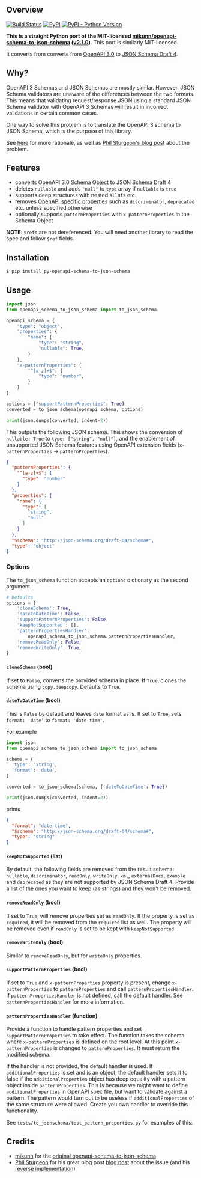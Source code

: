 Overview
--------

[![Build Status](https://travis-ci.org/pglass/py-openapi-schema-to-json-schema.svg?branch=master)](https://travis-ci.org/pglass/py-openapi-schema-to-json-schema)
[![PyPI](https://img.shields.io/pypi/v/py-openapi-schema-to-json-schema.svg)](https://pypi.org/project/py-openapi-schema-to-json-schema/)
[![PyPI - Python Version](https://img.shields.io/pypi/pyversions/py-openapi-schema-to-json-schema.svg)](https://pypi.org/project/py-openapi-schema-to-json-schema/)


**This is a straight Python port of the MIT-licensed
[mikunn/openapi-schema-to-json-schema](https://github.com/mikunn/openapi-schema-to-json-schema)
([v2.1.0](https://github.com/mikunn/openapi-schema-to-json-schema/tree/v2.1.0))**.
This port is similarly MIT-licensed.

It converts from converts from [OpenAPI 3.0](
https://github.com/OAI/OpenAPI-Specification/blob/master/versions/3.0.0.md) to
[JSON Schema Draft 4](http://json-schema.org/specification-links.html#draft-4).

## Why?

OpenAPI 3 Schemas and JSON Schemas are mostly similar. However, JSON Schema
validators are unaware of the differences between the two formats. This means
that validating request/response JSON using a standard JSON Schema validator
with OpenAPI 3 Schemas will result in incorrect validations in certain common
cases.

One way to solve this problem is to translate the OpenAPI 3 schema to JSON
Schema, which is the purpose of this library.

See [here](https://github.com/mikunn/openapi-schema-to-json-schema/tree/v2.1.0#why)
for more rationale, as well as [Phil Sturgeon's blog post](
https://philsturgeon.uk/api/2018/03/30/openapi-and-json-schema-divergence/)
about the problem.

## Features

* converts OpenAPI 3.0 Schema Object to JSON Schema Draft 4
* deletes `nullable` and adds `"null"` to `type` array if `nullable` is `true`
* supports deep structures with nested `allOf`s etc.
* removes [OpenAPI specific
  properties](https://github.com/OAI/OpenAPI-Specification/blob/master/versions/3.0.0.md#fixed-fields-20)
such as `discriminator`, `deprecated` etc. unless specified otherwise
* optionally supports `patternProperties` with `x-patternProperties` in the
  Schema Object

**NOTE**: `$ref`s are not dereferenced. You will need another library to
read the spec and follow `$ref` fields.


## Installation

```bash
$ pip install py-openapi-schema-to-json-schema
```


## Usage

```python
import json
from openapi_schema_to_json_schema import to_json_schema

openapi_schema = {
    "type": "object",
    "properties": {
        "name": {
            "type": "string",
            "nullable": True,
        }
    },
    "x-patternProperties": {
        "^[a-z]+$": {
            "type": "number",
        }
    }
}

options = {"supportPatternProperties": True}
converted = to_json_schema(openapi_schema, options)

print(json.dumps(converted, indent=2))
```

This outputs the following JSON schema. This shows the conversion of
`nullable: True` to `type: ["string", "null"]`, and the enablement of
unsupported JSON Schema features using OpenAPI extension fields
(`x-patternProperties` -> `patternProperties`).

```json
{
  "patternProperties": {
    "^[a-z]+$": {
      "type": "number"
    }
  },
  "properties": {
    "name": {
      "type": [
        "string",
        "null"
      ]
    }
  },
  "$schema": "http://json-schema.org/draft-04/schema#",
  "type": "object"
}
```

### Options

The `to_json_schema` function accepts an `options` dictionary as the second
argument.

```python
# Defaults
options = {
    'cloneSchema': True,
    'dateToDateTime': False,
    'supportPatternProperties': False,
    'keepNotSupported': [],
    'patternPropertiesHandler':
        openapi_schema_to_json_schema.patternPropertiesHandler,
    'removeReadOnly': False,
    'removeWriteOnly': True,
}
```

#### `cloneSchema` (bool)

If set to `False`, converts the provided schema in place. If `True`, clones the
schema using `copy.deepcopy`. Defaults to `True`.

#### `dateToDateTime` (bool)

This is `False` by default and leaves `date` format as is. If set to `True`,
sets `format: 'date'` to `format: 'date-time'`.

For example

```python
import json
from openapi_schema_to_json_schema import to_json_schema

schema = {
  'type': 'string',
  'format': 'date',
}

converted = to_json_schema(schema, {'dateToDateTime': True})

print(json.dumps(converted, indent=2))
```

prints

```json
{
  "format": "date-time",
  "$schema": "http://json-schema.org/draft-04/schema#",
  "type": "string"
}
```

#### `keepNotSupported` (list)

By default, the following fields are removed from the result schema:
`nullable`, `discriminator`, `readOnly`, `writeOnly`, `xml`, `externalDocs`,
`example` and `deprecated` as they are not supported by JSON Schema Draft 4.
Provide a list of the ones you want to keep (as strings) and they won't be
removed.

#### `removeReadOnly` (bool)

If set to `True`, will remove properties set as `readOnly`. If the property is
set as `required`, it will be removed from the `required` list as well. The
property will be removed even if `readOnly` is set to be kept with
`keepNotSupported`.

#### `removeWriteOnly` (bool)

Similar to `removeReadOnly`, but for `writeOnly` properties.

#### `supportPatternProperties` (bool)

If set to `True` and `x-patternProperties` property is present, change
`x-patternProperties` to `patternProperties` and call
`patternPropertiesHandler`. If `patternPropertiesHandler` is not defined, call
the default handler. See `patternPropertiesHandler` for more information.

#### `patternPropertiesHandler` (function)

Provide a function to handle pattern properties and set
`supportPatternProperties` to take effect. The function takes the schema where
`x-patternProperties` is defined on the root level. At this point
`x-patternProperties` is changed to `patternProperties`. It must return the
modified schema.

If the handler is not provided, the default handler is used. If
`additionalProperties` is set and is an object, the default handler sets it to
false if the `additionalProperties` object has deep equality with a pattern
object inside `patternProperties`. This is because we might want to define
`additionalProperties` in OpenAPI spec file, but want to validate against a
pattern. The pattern would turn out to be useless if `additionalProperties` of
the same structure were allowed. Create you own handler to override this
functionality.

See `tests/to_jsonschema/test_pattern_properties.py` for examples of this.


Credits
-------

- [mikunn](https://github.com/mikunn) for the [original
openapi-schema-to-json-schema](https://github.com/mikunn/openapi-schema-to-json-schema)
- [Phil Sturgeon](https://github.com/philsturgeon) for his great blog post
[blog post](https://philsturgeon.uk/api/2018/03/30/openapi-and-json-schema-divergence/)
about the issue (and his [reverse implementation](https://github.com/wework/json-schema-to-openapi-schema))
